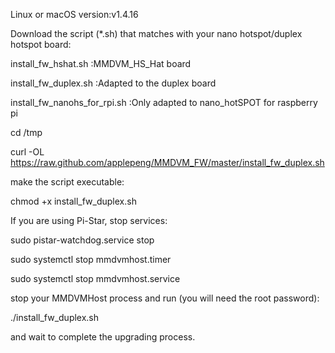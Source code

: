 Linux or macOS   version:v1.4.16

Download the script (*.sh) that matches with your nano hotspot/duplex hotspot board:

install_fw_hshat.sh :MMDVM_HS_Hat board

install_fw_duplex.sh :Adapted to the duplex board

install_fw_nanohs_for_rpi.sh :Only adapted to nano_hotSPOT for raspberry pi

cd /tmp

curl -OL https://raw.github.com/applepeng/MMDVM_FW/master/install_fw_duplex.sh

make the script executable:

chmod +x install_fw_duplex.sh

If you are using Pi-Star, stop services:

sudo pistar-watchdog.service stop

sudo systemctl stop mmdvmhost.timer

sudo systemctl stop mmdvmhost.service

stop your MMDVMHost process and run (you will need the root password):

./install_fw_duplex.sh

and wait to complete the upgrading process.
